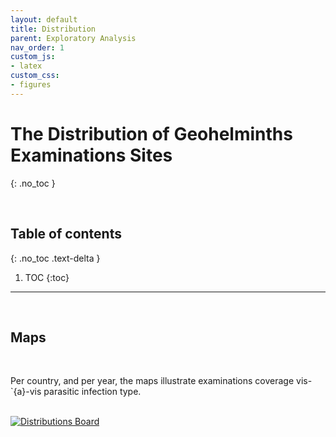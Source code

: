 ```yaml
---
layout: default
title: Distribution
parent: Exploratory Analysis
nav_order: 1
custom_js:
- latex 
custom_css:
- figures
---
```


# The Distribution of Geohelminths Examinations Sites
{: .no_toc }

<br>

## Table of contents
{: .no_toc .text-delta }

1. TOC
{:toc}

---

<br>

## Maps

<br>

Per country, and per year, the maps illustrate examinations coverage vis-\`{a}-vis parasitic infection type.

<br>

<div class='tableauPlaceholder' id='viz1658272807558' style='position: relative'>
<noscript><a href='#'><img alt='Distributions Board ' src='https:&#47;&#47;public.tableau.com&#47;static&#47;images&#47;Di&#47;Distributions_16582607993460&#47;DistributionsBoard&#47;1_rss.png' style='border: none' /></a></noscript>
<object class='tableauViz'  style='display:none;'><param name='host_url' value='https%3A%2F%2Fpublic.tableau.com%2F' /> 
  <param name='embed_code_version' value='3' /> 
  <param name='site_root' value='' />
  <param name='name' value='Distributions_16582607993460&#47;DistributionsBoard' />
  <param name='tabs' value='no' />
  <param name='toolbar' value='yes' />
  <param name='static_image' value='https:&#47;&#47;public.tableau.com&#47;static&#47;images&#47;Di&#47;Distributions_16582607993460&#47;DistributionsBoard&#47;1.png' /> 
  <param name='animate_transition' value='yes' /><param name='display_static_image' value='yes' />
  <param name='display_spinner' value='yes' />
  <param name='display_overlay' value='yes' />
  <param name='display_count' value='yes' />
  <param name='language' value='en-GB' />
</object></div>                
<script type='text/javascript'>                    
var divElement = document.getElementById('viz1658272807558');                    
var vizElement = divElement.getElementsByTagName('object')[0];                    
vizElement.style.width='800px';vizElement.style.height='627px';                    
var scriptElement = document.createElement('script');                    
scriptElement.src = 'https://public.tableau.com/javascripts/api/viz_v1.js';                    
vizElement.parentNode.insertBefore(scriptElement, vizElement);                
</script>

<br>
<br>
<br>
<br>
